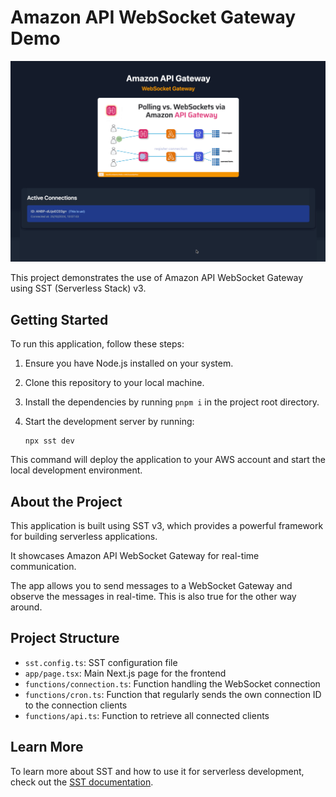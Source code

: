 # Amazon API WebSocket Gateway Demo

![demo](docs/demo.gif)

This project demonstrates the use of Amazon API WebSocket Gateway using SST (Serverless Stack) v3.

## Getting Started

To run this application, follow these steps:

1. Ensure you have Node.js installed on your system.
2. Clone this repository to your local machine.
3. Install the dependencies by running `pnpm i` in the project root directory.
4. Start the development server by running:

   ```
   npx sst dev
   ```

This command will deploy the application to your AWS account and start the local development environment.

## About the Project

This application is built using SST v3, which provides a powerful framework for building serverless applications.

It showcases Amazon API WebSocket Gateway for real-time communication.

The app allows you to send messages to a WebSocket Gateway and observe the messages in real-time.
This is also true for the other way around.


## Project Structure

- `sst.config.ts`: SST configuration file
- `app/page.tsx`: Main Next.js page for the frontend
- `functions/connection.ts`: Function handling the WebSocket connection
- `functions/cron.ts`: Function that regularly sends the own connection ID to the connection clients
- `functions/api.ts`: Function to retrieve all connected clients

## Learn More

To learn more about SST and how to use it for serverless development, check out the [SST documentation](https://docs.sst.dev/).
